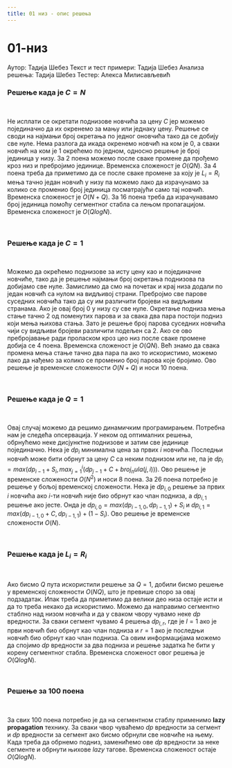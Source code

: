 ```yaml
---
title: 01 низ - опис решења
---
```


# 01-низ

Аутор: Тадија Шебез
Текст и тест примери: Тадија Шебез
Анализа решења: Тадија Шебез
Тестер: Алекса Милисављевић

### Решење када је $C=N$

<br>

Не исплати се окретати поднизове новчића за цену $C$ јер можемо појединачно да их окренемо за мању или једнаку цену. Решење се своди на најмањи број окретања по једног оновчића тако да се добију све нуле. Нема разлога да икада окренемо новчић на ком је 0, а сваки новчић на ком је 1 окрећемо по једном, односно решење је број јединица у низу. За 2 поена можемо после сваке промене да прођемо кроз низ и пребројимо јединице. Временска сложеност је $O(QN)$. За 4 поена треба да приметимо да се после сваке промене за коју је $L_i=R_i$ мења тачно један новчић у низу па можемо лако да израчунамо за колико се променио број јединица посматрајући само тај новчић. Временска сложеност је $O(N+Q)$. За 16 поена треба да израчунавамо број јединица помоћу сегментног стабла са лењом пропагацијом. Временска сложеност је $O(QlogN)$.

<br>

### Решење када је $C=1$

<br>

Можемо да окрећемо поднизове за исту цену као и појединачне новчиће, тако да је решење најмањи број окретања поднизова па добијамо све нуле. Замислимо да смо на почетак и крај низа додали по један новчић са нулом на видљивој страни. Пребројмо све парове суседних новчића тако да су им различити бројеви на видљивим странама. Ако је овај број 0 у низу су све нуле. Окретање подниза мења стање тачно 2 од поменутих парова и за свака два пара постоји подниз који мења њихова стања. Зато је решење број парова суседних новчића чији су видљиви бројеви различити подељен са 2. Ако се ово пребројавање ради проласком кроз цео низ после сваке промене добија се 4 поена. Временска сложеност је $O(QN)$. Већ знамо да свака промена мења стање тачно два пара па ако то искористимо, можемо лако да нађемо за колико се променио број парова које бројимо. Ово решење је временске сложености $O(N+Q)$ и носи 10 поена.

<br>

### Решење када је $Q=1$

<br>

Овај случај можемо да решимо динамичким програмирањем. Потребна нам је следећа опсервација. У неком од оптималних решења, обрнућемо неке дисјунктне поднизове и затим све јединице појединачно. Нека је $dp_i$ минимална цена за првих $i$ новчића. Последњи новчић може бити обрнут за цену $C$ са неким поднизом или не, па је $dp_i = max(dp_{i-1} + S_i, max_{j=1}^i(dp_{j-1} + C + broj_nula(j,i)))$. Ово решење је временске сложености $O(N^2)$ и носи 8 поена. За 26 поена потребно је решење у бољој временској сложености. Нека је $dp_{i, 0}$ решење за првих $i$ новчића ако $i$-ти новчић није био обрнут као члан подниза, а $dp_{i, 1}$ решење ако јесте. Онда је $dp_{i, 0}=max(dp_{i-1, 0}, dp_{i-1, 1})+S_i$ и $dp_{i, 1}=max(dp_{i-1, 0}+C, dp_{i-1, 1})+(1-S_i)$. Ово решење је временске сложености $O(N)$.

<br>

### Решење када је $L_i=R_i$

<br>

Ако бисмо $Q$ пута искористили решење за $Q=1$, добили бисмо решење у временској сложености $O(NQ)$, што је превише споро за овај подзадатак. Ипак треба да приметимо да велики део низа остаје исти и да то треба некако да искористимо. Можемо да направимо сегментно стаблно над низом новчића и да у сваком чвору чувамо неке $dp$ вредности. За сваки сегмент чувамо 4 решења $dp_{l,r}$, где је $l=1$ ако је први новчић био обрнут као члан подниза и $r=1$ ако је последњи новчић био обрнут као члан подниза. Са овим информацијама можемо да спојимо $dp$ вредности за два подниза и решење задатка ће бити у корену сегментног стабла. Временска сложеност овог решења је $O(QlogN)$.

<br>

### Решење за 100 поена

<br>

За свих 100 поена потребно је да на сегментном стаблу применимо **lazy propagation** технику. За сваки чвор чуваћемо $dp$ вредности за сегмент и $dp$ вредности за сегмент ако бисмо обрнули све новчиће на њему. Када треба да обрнемо подниз, заменићемо ове $dp$ вредности за неке сегменте и обрнути њихове *lazy* тагове. Временска сложеност остаје $O(QlogN)$.

<br>
